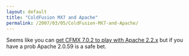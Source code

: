 ```yaml
---
layout: default
title: "ColdFusion MX7 and Apache"
permalink: /2007/03/05/ColdFusion-MX7-and-Apache/
---
```


Seems like you can <a href="http://www.webapper.net/index.cfm/2007/3/2/ColdFusion-MX7-and-Apache" target="_blank">get CFMX 7.0.2 to play with Apache 2.2.x</a> but if you have a prob Apache 2.0.59 is a safe bet.